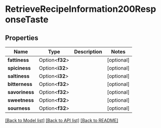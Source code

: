 # RetrieveRecipeInformation200ResponseTaste

## Properties

Name | Type | Description | Notes
------------ | ------------- | ------------- | -------------
**fattiness** | Option<**f32**> |  | [optional]
**spiciness** | Option<**i32**> |  | [optional]
**saltiness** | Option<**i32**> |  | [optional]
**bitterness** | Option<**f32**> |  | [optional]
**savoriness** | Option<**f32**> |  | [optional]
**sweetness** | Option<**f32**> |  | [optional]
**sourness** | Option<**f32**> |  | [optional]

[[Back to Model list]](../README.md#documentation-for-models) [[Back to API list]](../README.md#documentation-for-api-endpoints) [[Back to README]](../README.md)


